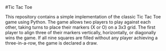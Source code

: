 #Tic Tac Toe

This repository contains a simple implementation of the classic Tic Tac Toe game using Python. The game allows two players to play against each other, taking turns to place their markers (X or O) on a 3x3 grid. The first player to align three of their markers vertically, horizontally, or diagonally wins the game. If all nine squares are filled without any player achieving a three-in-a-row, the game is declared a draw.



